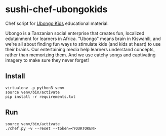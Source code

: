 # sushi-chef-ubongokids

Chef script for [Ubongo Kids](http://www.ubongokids.com/) educational material.

Ubongo is a Tanzanian social enterprise that creates fun, localized edutainment for learners in Africa. "Ubongo" means brain in Kiswahili, and we're all about finding fun ways to stimulate kids (and kids at heart) to use their brains. Our entertaining media help learners understand concepts, rather than memorizing them. And we use catchy songs and captivating imagery to make sure they never forget!


Install
-------

    virtualenv -p python3 venv
    source venv/bin/activate
    pip install -r requirements.txt


Run
---

    source venv/bin/activate
    ./chef.py -v --reset --token=<YOURTOKEN>

